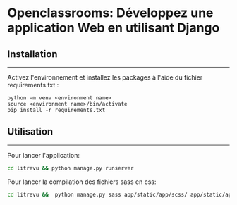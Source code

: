 # Openclassrooms: Développez une application Web en utilisant Django

## Installation
***
Activez l'environnement et installez les packages à l'aide du fichier requirements.txt :
```
python -m venv <environment name>
source <environment name>/bin/activate
pip install -r requirements.txt
```

## Utilisation
***
Pour lancer l'application:
```bash
cd litrevu && python manage.py runserver
```

Pour lancer la compilation des fichiers sass en css:
```bash
cd litrevu &&  python manage.py sass app/static/app/scss/ app/static/app/css/ --watch
```